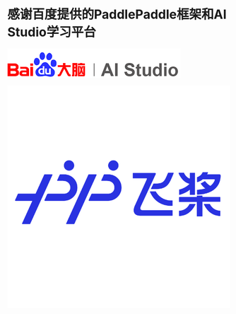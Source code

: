 # 感谢百度提供的PaddlePaddle框架和AI Studio学习平台

![img](https://github.com/Feng1909/PaddlePaddle_learning/blob/master/img/AI_studio.png)



![img](https://github.com/Feng1909/PaddlePaddle_learning/blob/master/img/Paddle.jpg)